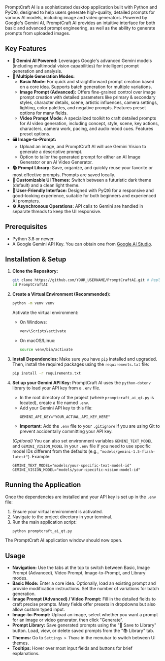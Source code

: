 PromptCraft AI is a sophisticated desktop application built with Python and PyQt6, designed to help users generate high-quality, detailed prompts for various AI models, including image and video generators. Powered by Google's Gemini AI, PromptCraft AI provides an intuitive interface for both basic and advanced prompt engineering, as well as the ability to generate prompts from uploaded images.



## Key Features

*   **🧠 Gemini AI Powered:** Leverages Google's advanced Gemini models (including multimodal vision capabilities) for intelligent prompt generation and analysis.
*   **📝 Multiple Generation Modes:**
    *   **Basic Mode:** For quick and straightforward prompt creation based on a core idea. Supports batch generation for multiple variations.
    *   **Image Prompt (Advanced):** Offers fine-grained control over image prompt creation with detailed parameters like primary & secondary styles, character details, scene, artistic influences, camera settings, lighting, color palettes, and negative prompts. Features preset options for many fields.
    *   **Video Prompt Mode:** A specialized toolkit to craft detailed prompts for AI video generation, including concept, style, scene, key actions, characters, camera work, pacing, and audio mood cues. Features preset options.
*   **🖼️ Image-to-Prompt:**
    *   Upload an image, and PromptCraft AI will use Gemini Vision to generate a descriptive prompt.
    *   Option to tailor the generated prompt for either an AI Image Generator or an AI Video Generator.
*   **📚 Prompt Library:** Save, organize, and quickly reuse your favorite or most effective prompts. Prompts are saved locally.
*   **🎨 Customizable UI Themes:** Switch between a futuristic dark theme (default) and a clean light theme.
*   **🔧 User-Friendly Interface:** Designed with PyQt6 for a responsive and good-looking experience, suitable for both beginners and experienced AI prompters.
*   **⚙️ Asynchronous Operations:** API calls to Gemini are handled in separate threads to keep the UI responsive.

## Prerequisites

*   Python 3.8 or newer.
*   A Google Gemini API Key. You can obtain one from [Google AI Studio](https://aistudio.google.com/app/apikey).

## Installation & Setup

1.  **Clone the Repository:**
    ```bash
    git clone https://github.com/YOUR_USERNAME/PromptCraftAI.git # Replace with your actual repo URL
    cd PromptCraftAI
    ```

2.  **Create a Virtual Environment (Recommended):**
    ```bash
    python -m venv venv
    ```
    Activate the virtual environment:
    *   On Windows:
        ```bash
        venv\Scripts\activate
        ```
    *   On macOS/Linux:
        ```bash
        source venv/bin/activate
        ```

3.  **Install Dependencies:**
    Make sure you have `pip` installed and upgraded. Then, install the required packages using the `requirements.txt` file:
    ```bash
    pip install -r requirements.txt
    ```

4.  **Set up your Gemini API Key:**
    PromptCraft AI uses the `python-dotenv` library to load your API key from a `.env` file.
    *   In the root directory of the project (where `promptcraft_ai_qt.py` is located), create a file named `.env`.
    *   Add your Gemini API key to this file:
        ```
        GEMINI_API_KEY="YOUR_ACTUAL_API_KEY_HERE"
        ```
    *   **Important:** Add the `.env` file to your `.gitignore` if you are using Git to prevent accidentally committing your API key.

    *(Optional)* You can also set environment variables `GEMINI_TEXT_MODEL` and `GEMINI_VISION_MODEL` in your `.env` file if you need to use specific model IDs different from the defaults (e.g., `"models/gemini-1.5-flash-latest"`). Example:
    ```
    GEMINI_TEXT_MODEL="models/your-specific-text-model-id"
    GEMINI_VISION_MODEL="models/your-specific-vision-model-id"
    ```

## Running the Application

Once the dependencies are installed and your API key is set up in the `.env` file:

1.  Ensure your virtual environment is activated.
2.  Navigate to the project directory in your terminal.
4.  Run the main application script:
    ```bash
    python promptcraft_ai_qt.py
    ```

The PromptCraft AI application window should now open.

## Usage

*   **Navigation:** Use the tabs at the top to switch between Basic, Image Prompt (Advanced), Video Prompt, Image-to-Prompt, and Library modes.
*   **Basic Mode:** Enter a core idea. Optionally, load an existing prompt and provide modification instructions. Set the number of variations for batch generation.
*   **Image Prompt (Advanced) / Video Prompt:** Fill in the detailed fields to craft precise prompts. Many fields offer presets in dropdowns but also allow custom typed input.
*   **Image-to-Prompt:** Upload an image, select whether you want a prompt for an image or video generator, then click "Generate".
*   **Prompt Library:** Save generated prompts using the "💾 Save to Library" button. Load, view, or delete saved prompts from the "📚 Library" tab.
*   **Themes:** Go to `Settings > Theme` in the menubar to switch between UI themes.
*   **Tooltips:** Hover over most input fields and buttons for brief explanations.

